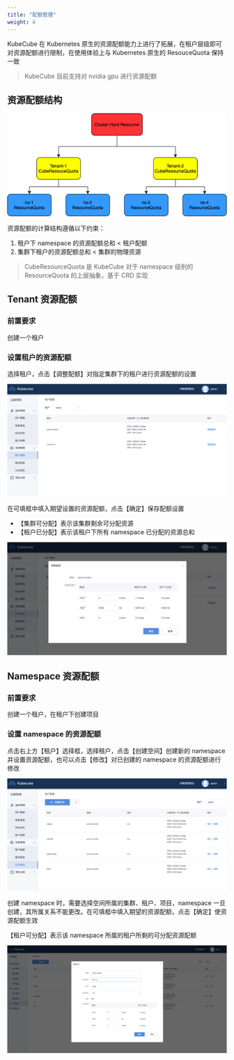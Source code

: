 ```yaml
---
title: "配额管理"
weight: 4
---
```


KubeCube 在 Kubernetes 原生的资源配额能力上进行了拓展，在租户层级即可对资源配额进行限制，在使用体验上与 Kubernetes 原生的 ResouceQuota 保持一致

> KubeCube 目前支持对 nvidia gpu 进行资源配额

## 资源配额结构
![资源配额](/imgs/产品使用指南/运维管理功能/配额管理/资源配额.png)

资源配额的计算结构遵循以下约束：

1. 租户下 namespace 的资源配额总和 < 租户配额
2. 集群下租户的资源配额总和 < 集群的物理资源

> CubeResourceQuota 是 KubeCube 对于 namespace 级别的 ResourceQuota 的上层抽象，基于 CRD 实现

## Tenant 资源配额

### 前置要求
创建一个租户

### 设置租户的资源配额

选择租户，点击【调整配额】对指定集群下的租户进行资源配额的设置

![租户配额.png](/imgs/产品使用指南/运维管理功能/配额管理/租户配额.png)

在可填框中填入期望设置的资源配额，点击【确定】保存配额设置

- 【集群可分配】表示该集群剩余可分配资源
- 【租户已分配】表示该租户下所有 namespace 已分配的资源总和

![调整租户配额.png](/imgs/产品使用指南/运维管理功能/配额管理/调整租户配额.png)

## Namespace 资源配额

### 前置要求
创建一个租户，在租户下创建项目

### 设置 namespace 的资源配额

点击右上方【租户】选择框，选择租户，点击【创建空间】创建新的 namespace 并设置资源配额，也可以点击【修改】对已创建的 namespace 的资源配额进行修改

![空间配额.png](/imgs/产品使用指南/运维管理功能/配额管理/空间配额.png)

创建 namespace 时，需要选择空间所属的集群、租户、项目，namespace 一旦创建，其所属关系不能更改。在可填框中填入期望的资源配额，点击【确定】使资源配额生效

【租户可分配】表示该 namespace 所属的租户所剩的可分配资源配额

![调整空间配额.png](/imgs/产品使用指南/运维管理功能/配额管理/调整空间配额.png)

